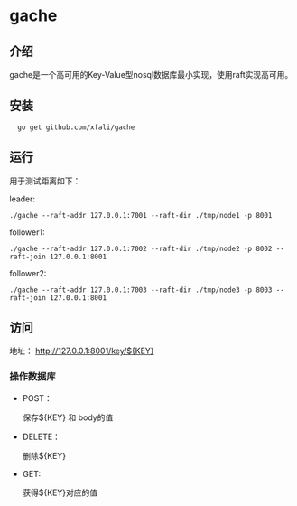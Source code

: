 # gache

## 介绍 

  gache是一个高可用的Key-Value型nosql数据库最小实现，使用raft实现高可用。

## 安装

```
  go get github.com/xfali/gache
```

## 运行

用于测试距离如下：

leader:
```
./gache --raft-addr 127.0.0.1:7001 --raft-dir ./tmp/node1 -p 8001
```

follower1:
```
./gache --raft-addr 127.0.0.1:7002 --raft-dir ./tmp/node2 -p 8002 --raft-join 127.0.0.1:8001
```

follower2:
```
./gache --raft-addr 127.0.0.1:7003 --raft-dir ./tmp/node3 -p 8003 --raft-join 127.0.0.1:8001
```

## 访问

地址：
http://127.0.0.1:8001/key/${KEY}

### 操作数据库

* POST：

   保存${KEY} 和 body的值
   
* DELETE：

   删除${KEY}
   
* GET:
  
   获得${KEY}对应的值
